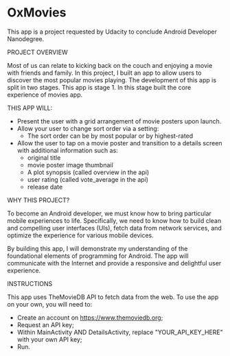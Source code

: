 # OxMovies

This app is a project requested by Udacity to conclude Android Developer Nanodegree.


PROJECT OVERVIEW

Most of us can relate to kicking back on the couch and enjoying a movie with friends and family. 
In this project, I built an app to allow users to discover the most popular movies playing. 
The development of this app is split in two stages. This app is stage 1. In this stage built the core experience of movies app.


THIS APP WILL:

- Present the user with a grid arrangement of movie posters upon launch.
- Allow your user to change sort order via a setting:
  - The sort order can be by most popular or by highest-rated
- Allow the user to tap on a movie poster and transition to a details screen with additional information such as:
  - original title
  - movie poster image thumbnail
  - A plot synopsis (called overview in the api)
  - user rating (called vote_average in the api)
  - release date


WHY THIS PROJECT?

To become an Android developer, we must know how to bring particular mobile experiences to life. 
Specifically, we need to know how to build clean and compelling user interfaces (UIs), fetch data from network services, and optimize the experience for various mobile devices. 

By building this app, I will demonstrate my understanding of the foundational elements of programming for Android. 
The app will communicate with the Internet and provide a responsive and delightful user experience.


INSTRUCTIONS

This app uses TheMovieDB API to fetch data from the web.
To use the app on your own, you will need to:
- Create an account on https://www.themoviedb.org;
- Request an API key;
- Within MainActivity AND DetailsActivity, replace "YOUR_API_KEY_HERE" with your own API key;
- Run.
